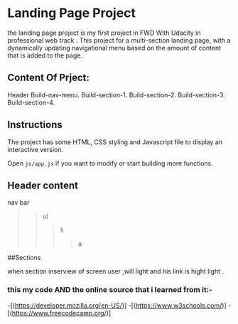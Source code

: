 # Landing Page Project

the landing page project is my first project in FWD With Udacity in professional web track .
This project for a multi-section landing page, with a dynamically updating navigational menu based on the amount of content that is added to the page.

## Content Of Prject:

Header
Build-nav-menu.
Build-section-1.
Build-section-2.
Build-section-3.
Build-section-4.

## Instructions

The project has some HTML, CSS styling and Javascript file to display an interactive version.

Open `js/app.js` if you want to modify or start building more functions.

## Header content

nav bar

> > ul
> >
> > > li
> > >
> > > > a

##Sections

when section inserview of screen user ,will light and his link is hight light .

### this my code AND the online source that i learned from it:-

-[(https://developer.mozilla.org/en-US/)] -[(https://www.w3schools.com/)] -[(https://www.freecodecamp.org/)]
